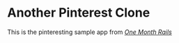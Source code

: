 # Another Pinterest Clone

This is the pinteresting sample app from [*One Month Rails*](http://onemonthrails.com)

